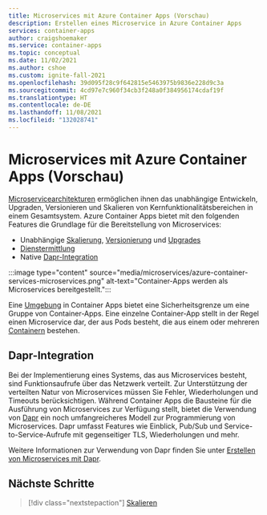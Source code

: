 ```yaml
---
title: Microservices mit Azure Container Apps (Vorschau)
description: Erstellen eines Microservice in Azure Container Apps
services: container-apps
author: craigshoemaker
ms.service: container-apps
ms.topic: conceptual
ms.date: 11/02/2021
ms.author: cshoe
ms.custom: ignite-fall-2021
ms.openlocfilehash: 39d095f28c9f642815e5463975b9836e228d9c3a
ms.sourcegitcommit: 4cd97e7c960f34cb3f248a0f384956174cdaf19f
ms.translationtype: HT
ms.contentlocale: de-DE
ms.lasthandoff: 11/08/2021
ms.locfileid: "132028741"
---
```

# <a name="microservices-with-azure-containers-apps-preview"></a>Microservices mit Azure Container Apps (Vorschau)

[Microservicearchitekturen](https://azure.microsoft.com/solutions/microservice-applications/#overview) ermöglichen ihnen das unabhängige Entwickeln, Upgraden, Versionieren und Skalieren von Kernfunktionalitätsbereichen in einem Gesamtsystem. Azure Container Apps bietet mit den folgenden Features die Grundlage für die Bereitstellung von Microservices:

- Unabhängige [Skalierung](scale-app.md), [Versionierung](application-lifecycle-management.md) und [Upgrades](application-lifecycle-management.md)
- [Dienstermittlung](connect-apps.md)
- Native [Dapr-Integration](microservices-dapr.md)

:::image type="content" source="media/microservices/azure-container-services-microservices.png" alt-text="Container-Apps werden als Microservices bereitgestellt.":::

Eine [Umgebung](environment.md) in Container Apps bietet eine Sicherheitsgrenze um eine Gruppe von Container-Apps. Eine einzelne Container-App stellt in der Regel einen Microservice dar, der aus Pods besteht, die aus einem oder mehreren [Containern](containers.md) bestehen.

## <a name="dapr-integration"></a>Dapr-Integration

Bei der Implementierung eines Systems, das aus Microservices besteht, sind Funktionsaufrufe über das Netzwerk verteilt. Zur Unterstützung der verteilten Natur von Microservices müssen Sie Fehler, Wiederholungen und Timeouts berücksichtigen. Während Container Apps die Bausteine für die Ausführung von Microservices zur Verfügung stellt, bietet die Verwendung von [Dapr](https://docs.dapr.io/concepts/overview/) ein noch umfangreicheres Modell zur Programmierung von Microservices. Dapr umfasst Features wie Einblick, Pub/Sub und Service-to-Service-Aufrufe mit gegenseitiger TLS, Wiederholungen und mehr.

Weitere Informationen zur Verwendung von Dapr finden Sie unter [Erstellen von Microservices mit Dapr](microservices-dapr.md).

## <a name="next-steps"></a>Nächste Schritte

> [!div class="nextstepaction"]
> [Skalieren](scale-app.md)
